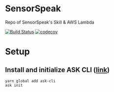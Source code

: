 # SensorSpeak
Repo of SensorSpeak's Skill & AWS Lambda

[![Build Status](https://travis-ci.com/misterdev/sensorspeak.svg?branch=master)](https://travis-ci.com/misterdev/sensorspeak)
[![codecov](https://codecov.io/gh/misterdev/sensorspeak/branch/master/graph/badge.svg)](https://codecov.io/gh/misterdev/sensorspeak)

# Setup
## Install and initialize ASK CLI ([link](https://developer.amazon.com/docs/smapi/quick-start-alexa-skills-kit-command-line-interface.html))
```
yarn global add ask-cli
ask init
```